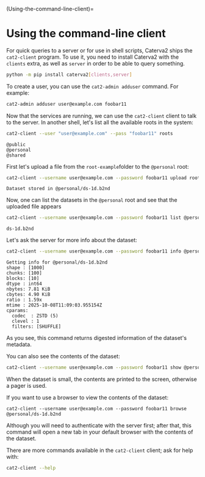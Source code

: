 (Using-the-command-line-client)=
# Using the command-line client

For quick queries to a server or for use in shell scripts, Caterva2 ships the `cat2-client` program.  To use it, you need to install Caterva2 with the `clients` extra, as well as `server` in order to be able to query something.

```sh
python -m pip install caterva2[clients,server]
```

To create a user, you can use the `cat2-admin adduser` command. For example:

```sh
cat2-admin adduser user@example.com foobar11
```

Now that the services are running, we can use the `cat2-client` client to talk
to the server. In another shell, let's list all the available roots in the system:

```sh
cat2-client --user "user@example.com" --pass "foobar11" roots
```

```
@public
@personal
@shared
```

First let's upload a file from the `root-example`folder to the `@personal` root:

```sh
cat2-client --username user@example.com --password foobar11 upload root-example/ds-1d.b2nd @personal/ds-1d.b2nd
```

```
Dataset stored in @personal/ds-1d.b2nd
```

Now, one can list the datasets in the `@personal` root and see that the uploaded file appears

```sh
cat2-client --username user@example.com --password foobar11 list @personal
```

```
ds-1d.b2nd
```

Let's ask the server for more info about the dataset:

```sh
cat2-client --username user@example.com --password foobar11 info @personal/ds-1d.b2nd
```

```
Getting info for @personal/ds-1d.b2nd
shape : [1000]
chunks: [100]
blocks: [10]
dtype : int64
nbytes: 7.81 KiB
cbytes: 4.90 KiB
ratio : 1.59x
mtime : 2025-10-08T11:09:03.955154Z
cparams:
  codec  : ZSTD (5)
  clevel : 1
  filters: [SHUFFLE]
```

As you see, this command returns digested information of the dataset's metadata.

You can also see the contents of the dataset:

```sh
cat2-client --username user@example.com --password foobar11 show @personal/ds-1d.b2nd
```

When the dataset is small, the contents are printed to the screen, otherwise a pager is used.

If you want to use a browser to view the contents of the dataset:

```shell
cat2-client --username user@example.com --password foobar11 browse @personal/ds-1d.b2nd
```

Although you will need to authenticate with the server first; after that, this command will open a new tab in your default browser with the contents of the dataset.

There are more commands available in the `cat2-client` client; ask for help with:

```sh
cat2-client --help
```
